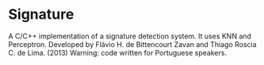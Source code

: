 Signature
=========

A C/C++ implementation of a signature detection system. It uses KNN and Perceptron.
Developed by Flávio H. de Bittencourt Zavan and Thiago Roscia C. de Lima. (2013)
Warning: code written for Portuguese speakers.

